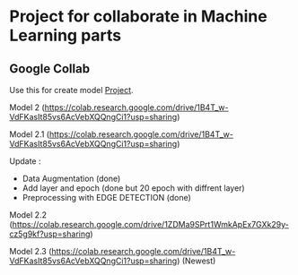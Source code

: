 # Project for collaborate in Machine Learning parts

## Google Collab

Use this for create model [Project](https://colab.research.google.com/drive/1c8GScOyBa0pCdAXGvz5lQTYeB21NW6Jj "Project Google Collab").

Model 2 (https://colab.research.google.com/drive/1B4T_w-VdFKasIt85vs6AcVebXQQngCi1?usp=sharing)

Model 2.1 (https://colab.research.google.com/drive/1B4T_w-VdFKasIt85vs6AcVebXQQngCi1?usp=sharing)

Update :
- Data Augmentation (done)
- Add layer and epoch (done but 20 epoch with diffrent layer)
- Preprocessing with EDGE DETECTION (done)

Model 2.2 (https://colab.research.google.com/drive/1ZDMa9SPrt1WmkApEx7GXk29y-cz5g9kf?usp=sharing)

Model 2.3 (https://colab.research.google.com/drive/1B4T_w-VdFKasIt85vs6AcVebXQQngCi1?usp=sharing) (Newest)
